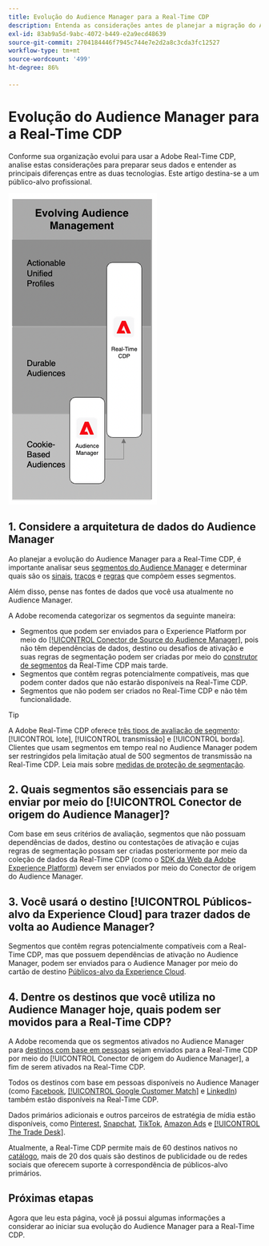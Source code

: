 ```yaml
---
title: Evolução do Audience Manager para a Real-Time CDP
description: Entenda as considerações antes de planejar a migração do Audience Manager para o Adobe Real-Time CDP.
exl-id: 83ab9a5d-9abc-4072-b449-e2a9ecd48639
source-git-commit: 2704184446f7945c744e7e2d2a8c3cda3fc12527
workflow-type: tm+mt
source-wordcount: '499'
ht-degree: 86%

---
```


# Evolução do Audience Manager para a Real-Time CDP

Conforme sua organização evolui para usar a Adobe Real-Time CDP, analise estas considerações para preparar seus dados e entender as principais diferenças entre as duas tecnologias. Este artigo destina-se a um público-alvo profissional.

![Diagrama de evolução do Audience Manager para a Real-Time CDP](/help/rtcdp/assets/aam-to-rtcdp-evolution.png)

## 1. Considere a arquitetura de dados do Audience Manager

Ao planejar a evolução do Audience Manager para a Real-Time CDP, é importante analisar seus [segmentos do Audience Manager](https://experienceleague.adobe.com/docs/audience-manager/user-guide/features/segments/segments-purpose.html?lang=pt-BR) e determinar quais são os [sinais](https://experienceleague.adobe.com/docs/audience-manager/user-guide/features/data-explorer/data-explorer-understanding-signals.html?lang=pt-BR), [traços](https://experienceleague.adobe.com/docs/audience-manager/user-guide/features/traits/trait-details-page.html?lang=pt-BR) e [regras](https://experienceleague.adobe.com/docs/audience-manager/user-guide/features/segments/segment-builder.html?lang=pt-BR#segment-builder-section) que compõem esses segmentos.

Além disso, pense nas fontes de dados que você usa atualmente no Audience Manager.

A Adobe recomenda categorizar os segmentos da seguinte maneira:

* Segmentos que podem ser enviados para o Experience Platform por meio do [[!UICONTROL Conector de Source do Audience Manager]](/help/sources/connectors/adobe-applications/audience-manager.md), pois não têm dependências de dados, destino ou desafios de ativação e suas regras de segmentação podem ser criadas por meio do [construtor de segmentos](/help/segmentation/ui/segment-builder.md) da Real-Time CDP mais tarde.
* Segmentos que contêm regras potencialmente compatíveis, mas que podem conter dados que não estarão disponíveis na Real-Time CDP.
* Segmentos que não podem ser criados no Real-Time CDP e não têm funcionalidade.

>[!TIP]
>
>A Adobe Real-Time CDP oferece [três tipos de avaliação de segmento](/help/segmentation/home.md#evaluate-segments): [!UICONTROL lote], [!UICONTROL transmissão] e [!UICONTROL borda]. Clientes que usam segmentos em tempo real no Audience Manager podem ser restringidos pela limitação atual de 500 segmentos de transmissão na Real-Time CDP. Leia mais sobre [medidas de proteção de segmentação](/help/profile/guardrails.md).

## 2. Quais segmentos são essenciais para se enviar por meio do [!UICONTROL Conector de origem do Audience Manager]?

Com base em seus critérios de avaliação, segmentos que não possuam dependências de dados, destino ou contestações de ativação e cujas regras de segmentação possam ser criadas posteriormente por meio da coleção de dados da Real-Time CDP (como o [SDK da Web da Adobe Experience Platform](/help/web-sdk/faq.md)) devem ser enviados por meio do Conector de origem do Audience Manager.

## 3. Você usará o destino [!UICONTROL Públicos-alvo da Experience Cloud] para trazer dados de volta ao Audience Manager?

Segmentos que contêm regras potencialmente compatíveis com a Real-Time CDP, mas que possuem dependências de ativação no Audience Manager, podem ser enviados para o Audience Manager por meio do cartão de destino [Públicos-alvo da Experience Cloud](/help/destinations/catalog/adobe/experience-cloud-audiences.md).

## 4. Dentre os destinos que você utiliza no Audience Manager hoje, quais podem ser movidos para a Real-Time CDP?

A Adobe recomenda que os segmentos ativados no Audience Manager para [destinos com base em pessoas](https://experienceleague.adobe.com/docs/audience-manager/user-guide/features/destinations/people-based/people-based-destinations-overview.html?lang=pt-BR) sejam enviados para a Real-Time CDP por meio do [!UICONTROL Conector de origem do Audience Manager], a fim de serem ativados na Real-Time CDP.

Todos os destinos com base em pessoas disponíveis no Audience Manager (como [Facebook](/help/destinations/catalog/social/facebook.md), [[!UICONTROL Google Customer Match]](/help/destinations/catalog/advertising/google-customer-match.md) e [LinkedIn](/help/destinations/catalog/social/linkedin.md)) também estão disponíveis na Real-Time CDP.

Dados primários adicionais e outros parceiros de estratégia de mídia estão disponíveis, como [Pinterest](/help/destinations/catalog/advertising/pinterest.md), [Snapchat](/help/destinations/catalog/advertising/snap-inc.md), [TikTok](/help/destinations/catalog/social/tiktok.md), [Amazon Ads](/help/destinations/catalog/advertising/amazon-ads.md) e [[!UICONTROL The Trade Desk]](/help/destinations/catalog/advertising/tradedesk.md).

Atualmente, a Real-Time CDP permite mais de 60 destinos nativos no [catálogo](/help/destinations/catalog/overview.md), mais de 20 dos quais são destinos de publicidade ou de redes sociais que oferecem suporte à correspondência de públicos-alvo primários.

## Próximas etapas

Agora que leu esta página, você já possui algumas informações a considerar ao iniciar sua evolução do Audience Manager para a Real-Time CDP.
